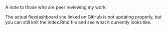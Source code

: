 A note to those who are peer reviewing my work:

The actual flexdashboard site linked on GitHub is not updating properly, but you can still knit the index.Rmd file and see what it currently looks like.